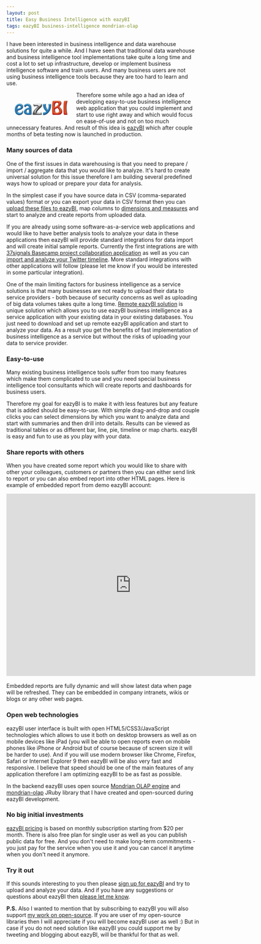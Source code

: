 ```yaml
---
layout: post
title: Easy Business Intelligence with eazyBI
tags: eazyBI business-intelligence mondrian-olap
---
```


I have been interested in business intelligence and data warehouse solutions for quite a while. And I have seen that traditional data warehouse and business intelligence tool implementations take quite a long time and cost a lot to set up infrastructure, develop or implement business intelligence software and train users. And many business users are not using business intelligence tools because they are too hard to learn and use.

<a href="https://eazybi.com"><img src="/images/eazybi.gif" style="float: left; margin: 20px;"/></a>Therefore some while ago a had an idea of developing easy-to-use business intelligence web application that you could implement and start to use right away and which would focus on ease-of-use and not on too much unnecessary features. And result of this idea is [eazyBI](https://eazybi.com) which after couple months of beta testing now is launched in production.

### Many sources of data

One of the first issues in data warehousing is that you need to prepare / import / aggregate data that you would like to analyze. It's hard to create universal solution for this issue therefore I am building several predefined ways how to upload or prepare your data for analysis.

In the simplest case if you have source data in CSV (comma-separated values) format or you can export your data in CSV format then you can [upload these files to eazyBI](https://eazybi.com/help/demo-example), map columns to [dimensions and measures](https://eazybi.com/help/overview) and start to analyze and create reports from uploaded data.

If you are already using some software-as-a-service web applications and would like to have better analysis tools to analyze your data in these applications then eazyBI will provide standard integrations for data import and will create initial sample reports. Currently the first integrations are with [37signals Basecamp project collaboration application](https://eazybi.com/help/basecamp) as well as you can [import and analyze your Twitter timeline](https://eazybi.com/help/demo-twitter). More standard integrations with other applications will follow (please let me know if you would be interested in some particular integration).

One of the main limiting factors for business intelligence as a service solutions is that many businesses are not ready to upload their data to service providers - both because of security concerns as well as uploading of big data volumes takes quite a long time. [Remote eazyBI solution](https://eazybi.com/help/remote-setup) is unique solution which allows you to use eazyBI business intelligence as a service application with your existing data in your existing databases. You just need to download and set up remote eazyBI application and start to analyze your data. As a result you get the benefits of fast implementation of business intelligence as a service but without the risks of uploading your data to service provider.

### Easy-to-use

Many existing business intelligence tools suffer from too many features which make them complicated to use and you need special business intelligence tool consultants which will create reports and dashboards for business users.

Therefore my goal for eazyBI is to make it with less features but any feature that is added should be easy-to-use. With simple drag-and-drop and couple clicks you can select dimensions by which you want to analyze data and start with summaries and then drill into details. Results can be viewed as traditional tables or as different bar, line, pie, timeline or map charts. eazyBI is easy and fun to use as you play with your data.

### Share reports with others

When you have created some report which you would like to share with other your colleagues, customers or partners then you can either send link to report or you can also embed report into other HTML pages. Here is example of embedded report from demo eazyBI account:

<div style="text-align:center;"><iframe width="650" height="475" src="https://eazybi.com/accounts/1/embed/report/111?dashboard_id=6" frameborder="0"></iframe></div>

Embedded reports are fully dynamic and will show latest data when page will be refreshed. They can be embedded in company intranets, wikis or blogs or any other web pages.

### Open web technologies

eazyBI user interface is built with open HTML5/CSS3/JavaScript technologies which allows to use it both on desktop browsers as well as on mobile devices like iPad (you will be able to open reports even on mobile phones like iPhone or Android but of course because of screen size it will be harder to use). And if you will use modern browser like Chrome, Firefox, Safari or Internet Explorer 9 then eazyBI will be also very fast and responsive. I believe that speed should be one of the main features of any application therefore I am optimizing eazyBI to be as fast as possible.

In the backend eazyBI uses open source [Mondrian OLAP engine](http://mondrian.pentaho.com/) and [mondrian-olap](https://github.com/rsim/mondrian-olap) JRuby library that I have created and open-sourced during eazyBI development.

### No big initial investments

[eazyBI pricing](https://eazybi.com/pricing) is based on monthly subscription starting from $20 per month. There is also free plan for single user as well as you can publish public data for free. And you don't need to make long-term commitments - you just pay for the service when you use it and you can cancel it anytime when you don't need it anymore.

### Try it out

If this sounds interesting to you then please [sign up for eazyBI](https://eazybi.com/sign_up) and try to upload and analyze your data. And if you have any suggestions or questions about eazyBI then [please let me know](mailto:support@eazybi.com).

**P.S.** Also I wanted to mention that by subscribing to eazyBI you will also support [my work on open-source](https://github.com/rsim). If you are user of my open-source libraries then I will appreciate if you will become eazyBI user as well :) But in case if you do not need solution like eazyBI you could support me by tweeting and blogging about eazyBI, will be thankful for that as well.
